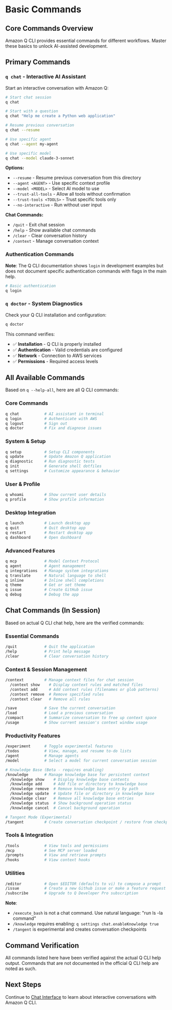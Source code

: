 # Basic Commands

## Core Commands Overview

Amazon Q CLI provides essential commands for different workflows. Master these basics to unlock AI-assisted development.

## Primary Commands

### `q chat` - Interactive AI Assistant

Start an interactive conversation with Amazon Q:

```bash
# Start chat session
q chat

# Start with a question
q chat "Help me create a Python web application"

# Resume previous conversation
q chat --resume

# Use specific agent
q chat --agent my-agent

# Use specific model
q chat --model claude-3-sonnet
```

**Options:**
- `--resume` - Resume previous conversation from this directory
- `--agent <AGENT>` - Use specific context profile
- `--model <MODEL>` - Select AI model to use
- `--trust-all-tools` - Allow all tools without confirmation
- `--trust-tools <TOOLS>` - Trust specific tools only
- `--no-interactive` - Run without user input

**Chat Commands:**
- `/quit` - Exit chat session
- `/help` - Show available chat commands
- `/clear` - Clear conversation history
- `/context` - Manage conversation context

### Authentication Commands

**Note**: The Q CLI documentation shows `login` in development examples but does not document specific authentication commands with flags in the main help.

```bash
# Basic authentication
q login
```

### `q doctor` - System Diagnostics

Check your Q CLI installation and configuration:

```bash
q doctor
```

This command verifies:
- ✅ **Installation** - Q CLI is properly installed
- ✅ **Authentication** - Valid credentials are configured
- ✅ **Network** - Connection to AWS services
- ✅ **Permissions** - Required access levels

## All Available Commands

Based on `q --help-all`, here are all Q CLI commands:

### Core Commands
```bash
q chat           # AI assistant in terminal
q login          # Authenticate with AWS
q logout         # Sign out
q doctor         # Fix and diagnose issues
```

### System & Setup
```bash
q setup          # Setup CLI components
q update         # Update Amazon Q application
q diagnostic     # Run diagnostic tests
q init           # Generate shell dotfiles
q settings       # Customize appearance & behavior
```

### User & Profile
```bash
q whoami         # Show current user details
q profile        # Show profile information
```

### Desktop Integration
```bash
q launch         # Launch desktop app
q quit           # Quit desktop app
q restart        # Restart desktop app
q dashboard      # Open dashboard
```

### Advanced Features
```bash
q mcp            # Model Context Protocol
q agent          # Agent management
q integrations   # Manage system integrations
q translate      # Natural language to shell
q inline         # Inline shell completions
q theme          # Get or set theme
q issue          # Create GitHub issue
q debug          # Debug the app
```

## Chat Commands (In Session)

Based on actual Q CLI chat help, here are the verified commands:

### Essential Commands
```bash
/quit            # Quit the application
/help            # Print help message
/clear           # Clear conversation history
```

### Context & Session Management
```bash
/context         # Manage context files for chat session
  /context show    # Display context rules and matched files
  /context add     # Add context rules (filenames or glob patterns)
  /context remove  # Remove specified rules
  /context clear   # Remove all rules

/save            # Save the current conversation
/load            # Load a previous conversation
/compact         # Summarize conversation to free up context space
/usage           # Show current session's context window usage
```

### Productivity Features
```bash
/experiment      # Toggle experimental features
/todos           # View, manage, and resume to-do lists
/agent           # Manage agents
/model           # Select a model for current conversation session

# Knowledge Base (Beta - requires enabling)
/knowledge       # Manage knowledge base for persistent context
  /knowledge show    # Display knowledge base contents
  /knowledge add     # Add file or directory to knowledge base
  /knowledge remove  # Remove knowledge base entry by path
  /knowledge update  # Update file or directory in knowledge base
  /knowledge clear   # Remove all knowledge base entries
  /knowledge status  # Show background operation status
  /knowledge cancel  # Cancel background operation

# Tangent Mode (Experimental)
/tangent         # Create conversation checkpoint / restore from checkpoint
```

### Tools & Integration
```bash
/tools           # View tools and permissions
/mcp             # See MCP server loaded
/prompts         # View and retrieve prompts
/hooks           # View context hooks
```

### Utilities
```bash
/editor          # Open $EDITOR (defaults to vi) to compose a prompt
/issue           # Create a new Github issue or make a feature request
/subscribe       # Upgrade to Q Developer Pro subscription
```

**Note**: 
- `/execute_bash` is not a chat command. Use natural language: "run ls -la command"
- `/knowledge` requires enabling: `q settings chat.enableKnowledge true`
- `/tangent` is experimental and creates conversation checkpoints

## Command Verification

All commands listed here have been verified against the actual Q CLI help output. Commands that are not documented in the official Q CLI help are noted as such.

## Next Steps

Continue to [Chat Interface](../core-features/05-chat-interface.md) to learn about interactive conversations with Amazon Q CLI.
